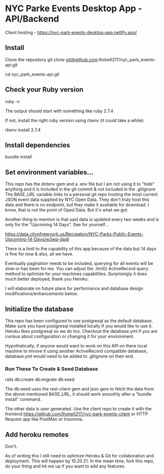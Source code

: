 # NYC Parke Events Desktop App - API/Backend
Client hosting - https://nyc-park-events-desktop-app.netlify.app/ 

## Install
Clone the repository
git clone git@github.com:lhotwll217/nyc_park_events-api.git

cd nyc_park_events-api.git

## Check your Ruby version
ruby -v

The output should start with something like ruby 2.7.4

If not, install the right ruby version using rbenv (it could take a while):

rbenv install 2.7.4

## Install dependencies


bundle install

## Set environment variables...

This repo has the dotenv gem and a .env file but I am not using it to "hide" anything and it is included in the git commit & not included in the .gitignore The BASE_URL variable links to a personal git repo hosting the most current JSON event data supplied by NYC Open Data. They don't truly host this data and there is no endpoint, but they make it available for download. I know, that is not the point of Oped Data. But it's what we got.

Another thing to mention is that said data is updated every two weeks and is only for the "Upcoming 14 Days". See for yourself...

https://data.cityofnewyork.us/Recreation/NYC-Parks-Public-Events-Upcoming-14-Days/w3wp-dpdi

There is a limit to the capability of this app because of the data but 14 days is fine for now & also, all we have. 

Eventually pagination needs to be included, querying for all events will be slow or has been for me. You can adjust the .limit() ActiveRecord query method to optimize for your machines capabilities. Surprisingly it does much better deployed, thank you Heroku. 

I will elaborate on future plans for performance and database design modifications/enhancements below.

## Initialize the database

This repo has been configured to use postgresql as the default database. Make sure you have postgresql installed locally if you would like to use it. Heroku likes postgresql so we do too. Checkout the database.yml if you are curious about configuration or changing it for your environment.

Hypothetically, if anyone would want to work on this API on there local machine to imrove it using another ActiveRecord compatible database, database.yml would need to be added to .gitignore on their end. 

### Run These To Create & Seed Database

rails db:create db:migrate db:seed

The db:seed uses the rest-client gem and json gem to fetch the data from the above mentioned BASE_URL, it should work smoothly after a "bundle install" command.

The other data is user generated. Use the client repo to create it with the frontend https://github.com/lhotwll217/nyc-park-events-client or HTTP Request app like PostMan or Insomnia.

## Add heroku remotes

Don't.

As of writing this I still need to optimize Heroku & Git for collaboration and deployment. This will happen by 10.20.21. In the mean time, fork this repo, do your thing and hit me up if you want to add any features.